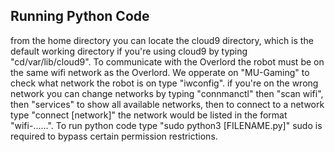 ## Running Python Code
from the home directory you can locate the cloud9 directory, which is the default working directory if you're using cloud9 by typing "cd/var/lib/cloud9". To communicate with the Overlord the robot must be on the same wifi network as the Overlord. We opperate on "MU-Gaming" to check what network the robot is on type "iwconfig". if you're on the wrong network you can change networks by typing "connmanctl" then "scan wifi", then "services" to show all available networks, then to connect to a network type "connect [network]" the network would be listed in the format "wifi-......".
To run python code type "sudo python3 [FILENAME.py]" sudo is required to bypass certain permission restrictions.
